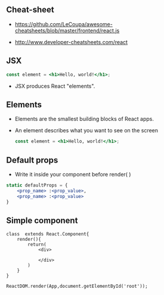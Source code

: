 ## Cheat-sheet

* https://github.com/LeCoupa/awesome-cheatsheets/blob/master/frontend/react.js

* http://www.developer-cheatsheets.com/react

## JSX

```jsx
const element = <h1>Hello, world!</h1>;
```

* JSX produces React "elements".

## Elements

* Elements are the smallest building blocks of React apps.

* An element describes what you want to see on the screen

  ```jsx
  const element = <h1>Hello, world!</h1>;
  ```

## Default props

* Write it inside your component before render( )

```jsx
static defaultProps = {
    <prop_name> :<prop_value>,
    <prop_name> :<prop_value>
}
```

## Simple component

```react
class  extends React.Component{
    render(){
        return(
        	<div>
            	
            </div>
        )
    }
}
```

```react
ReactDOM.render(App,document.getElementById('root'));
```

